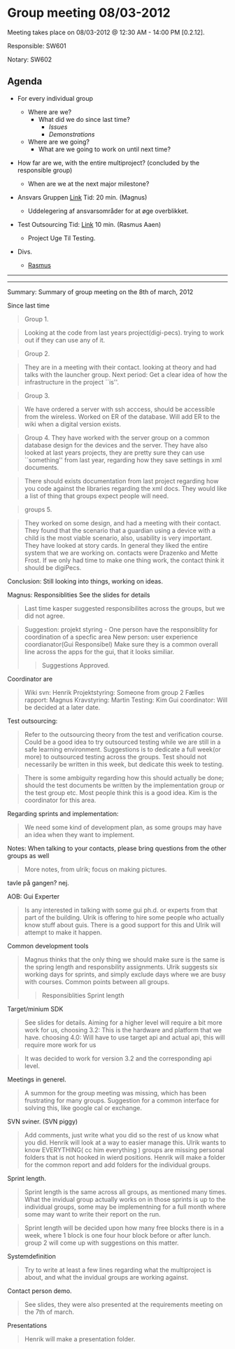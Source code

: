 # Group meeting 08/03-2012 #

Meeting takes place on 08/03-2012 @ 12:30 AM - 14:00 PM [0.2.12].

Responsible: SW601

Notary: SW602

## Agenda ##
  * For every individual group
    * Where are we?
      * What did we do since last time?
        * _Issues_
        * _Demonstrations_
    * Where are we going?
      * What are we going to work on until next time?
  * How far are we, with the entire multiproject? (concluded by the responsible group)
    * When are we at the next major milestone?

  * Ansvars Gruppen [Link](https://docs.google.com/document/d/18GOWGhsKbELXIS6ClHcvueUknghB_JctCarCmebUous/edit) Tid: 20 min. (Magnus)
    * Uddelegering af ansvarsområder for at øge overblikket.

  * Test Outsourcing Tid: [Link](http://code.google.com/p/sw6-2012/source/browse/trunk/Group_2/M%C3%B8der/8-3-2012/Test%20Outsourcing.pdf) 10 min. (Rasmus Aaen)
    * Project Uge Til Testing.

  * Divs.
    * [Rasmus](http://db.tt/jvxBOTS5)

---
---
Summary:
Summary of group meeting on the 8th of march, 2012

Since last time
> Group 1.

> Looking at the code from last years project(digi-pecs). trying to work out if they can use any of it.

> Group 2.

> They are in a meeting with their contact. looking at theory and had talks with the launcher group.
> Next period: Get a clear idea of how the infrastructure in the project ``is''.

> Group 3.

> We have ordered a server with ssh acccess, should be accessible from the wireless.
> Worked on ER of the database. Will add ER to the wiki when a digital version exists.

> Group 4.
> They have worked with the server group on a common database design for the devices and the server.
> They have also looked at last years projects, they are pretty sure they can use ``something'' from last year, regarding how they
> save settings in xml documents.

> There should exists documentation from last project regarding how you code against the libraries regarding the xml docs.
> They would like a list of thing that groups expect people will need.

> groups 5.

> They worked on some design, and had a meeting with their contact.
> They found that the scenario that a guardian using a device with a child is the most viable scenario, also, usability is very important.
> They have looked at story cards. In general they liked the entire system that we are working on. contacts were Drazenko and Mette Frost.
> If  we only had time to make one thing work, the contact think it should be digiPecs.


Conclusion: Still looking into things, working on ideas.

Magnus: Responsiblities
See the slides for details
> Last time kasper suggested responsibilites across the groups, but we did not agree.

> Suggestion: projekt styring - One person have the responsiblity for coordination of a specfic area
> New person: user experience coordianator(Gui Responsibel)
> Make sure they is a common overall line across the apps for the gui, that it looks similiar.
> > Suggestions Approved.

Coordinator are

> Wiki svn: Henrik
> Projektstyring: Someone from group 2
> Fælles rapport: Magnus
> Kravstyring: Martin
> Testing: Kim
> Gui coordinator: Will be decided at a later date.

Test outsourcing:
> Refer to the outsourcing theory from the test and verification course.
> Could be a good idea to try outsourced testing while we are still in a safe learning environment.
> Suggestions is to dedicate a full week(or more) to outsourced testing across the groups.
> Test should not necessarily be written in this week, but dedicate this week to testing.

> There is some ambiguity regarding how this should actually be done; should the test
> documents be written by the implementation group or the test group etc.
> Most people think this is a good idea.
> Kim is the coordinator for this area.

Regarding sprints and implementation:
> We need some kind of development plan, as some groups may have an idea when they want to implement.


Notes: When talking to your contacts, please bring questions from the other groups as well
> More notes, from ulrik; focus on making pictures.

tavle på gangen? nej.

AOB:
Gui Experter
> Is any interested in talking with some gui ph.d. or experts from that part of the building.
> Ulrik is offering to hire some people who actually know stuff about guis.
> There is a good support for this and Ulrik will attempt to make it happen.

Common development tools
> Magnus thinks that the only thing we should make sure is the same is the spring length and responsbility assignments.
> Ulrik suggests six working days for sprints, and simply exclude days where we are busy with courses.
> Common points between all groups.
> > Responsiblities
> > Sprint length

Target/minium SDK

> See slides for details.
> Aiming for a higher level will require a bit more work for us,
> choosing 3.2: This is the hardware and platform that we have.
> choosing 4.0: Will have to use target api and actual api, this will require more work for us

> It was decided to work for version 3.2 and the corresponding api level.

Meetings in generel.
> A summon for the group meeting was missing, which has been frustrating for many groups.
> Suggestion for a common interface for solving this, like google cal or exchange.

SVN sviner. (SVN piggy)
> Add comments, just write what you did so the rest of us know what you did.
> Henrik will look at a way to easier manage this.
> Ulrik wants to know EVERYTHING( cc him everything )
> groups are missing personal folders that is not hooked in wierd positions.
> Henrik will make a folder for the common report and add folders for the individual groups.

Sprint length.

> Sprint length is the same across all groups, as mentioned many times. What the invidual group actually works on in
> those sprints is up to the individual groups, some may be implementning for a full month where some may want to write their report
> on the run.

> Sprint length will be decided upon how many free blocks there is in a week, where 1 block is one four hour block before
> or after lunch.
> group 2 will come up with suggestions on this matter.

Systemdefinition
> Try to write at least a few lines regarding what the multiproject is about, and what the invidual groups are working against.

Contact person demo.
> See slides, they were also presented at the requirements meeting on the 7th of march.

Presentations
> Henrik will make a presentation folder.
